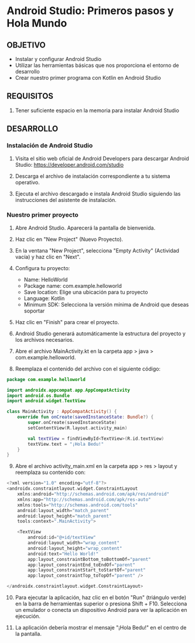 # Android Studio: Primeros pasos y Hola Mundo

## OBJETIVO
* Instalar y configurar Android Studio
* Utilizar las herramientas básicas que nos proporciona el entorno de desarrollo
* Crear nuestro primer programa con Kotlin en Android Studio

## REQUISITOS
1. Tener suficiente espacio en la memoria para instalar Android Studio

## DESARROLLO

### Instalación de Android Studio

1. Visita el sitio web oficial de Android Developers para descargar Android Studio: https://developer.android.com/studio

2. Descarga el archivo de instalación correspondiente a tu sistema operativo.

3. Ejecuta el archivo descargado e instala Android Studio siguiendo las instrucciones del asistente de instalación.

### Nuestro primer proyecto

1. Abre Android Studio. Aparecerá la pantalla de bienvenida.

2. Haz clic en "New Project" (Nuevo Proyecto).

3. En la ventana "New Project", selecciona "Empty Activity" (Actividad vacía) y haz clic en "Next".

4. Configura tu proyecto:
   - Name: HelloWorld
   - Package name: com.example.helloworld
   - Save location: Elige una ubicación para tu proyecto
   - Language: Kotlin
   - Minimum SDK: Selecciona la versión mínima de Android que deseas soportar

5. Haz clic en "Finish" para crear el proyecto.

6. Android Studio generará automáticamente la estructura del proyecto y los archivos necesarios.

7. Abre el archivo MainActivity.kt en la carpeta app > java > com.example.helloworld.

8. Reemplaza el contenido del archivo con el siguiente código:

```kotlin
package com.example.helloworld

import androidx.appcompat.app.AppCompatActivity
import android.os.Bundle
import android.widget.TextView

class MainActivity : AppCompatActivity() {
    override fun onCreate(savedInstanceState: Bundle?) {
        super.onCreate(savedInstanceState)
        setContentView(R.layout.activity_main)

        val textView = findViewById<TextView>(R.id.textView)
        textView.text = "¡Hola Bedu!"
    }
}
```

9. Abre el archivo activity_main.xml en la carpeta app > res > layout y reemplaza su contenido con:
```kotlin
<?xml version="1.0" encoding="utf-8"?>
<androidx.constraintlayout.widget.ConstraintLayout 
    xmlns:android="http://schemas.android.com/apk/res/android"
    xmlns:app="http://schemas.android.com/apk/res-auto"
    xmlns:tools="http://schemas.android.com/tools"
    android:layout_width="match_parent"
    android:layout_height="match_parent"
    tools:context=".MainActivity">

    <TextView
        android:id="@+id/textView"
        android:layout_width="wrap_content"
        android:layout_height="wrap_content"
        android:text="Hello World!"
        app:layout_constraintBottom_toBottomOf="parent"
        app:layout_constraintEnd_toEndOf="parent"
        app:layout_constraintStart_toStartOf="parent"
        app:layout_constraintTop_toTopOf="parent" />

</androidx.constraintlayout.widget.ConstraintLayout>
```

10. Para ejecutar la aplicación, haz clic en el botón "Run" (triángulo verde) en la barra de herramientas superior o presiona Shift + F10.
Selecciona un emulador o conecta un dispositivo Android para ver la aplicación en ejecución.

11. La aplicación debería mostrar el mensaje "¡Hola Bedu!" en el centro de la pantalla.


